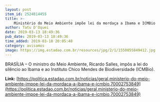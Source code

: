 ```yaml
---
layout: post
item_id: 2524814455
title: >-
    Ministério do Meio Ambiente impõe lei da mordaça a Ibama e ICMBio
author: Tatu D'Oquei
date: 2019-03-13 18:49:36
pub_date: 2019-03-13 18:49:36
time_added: 2019-03-18 20:05:48
category: avisamos
image: https://img.estadao.com.br/resources/jpg/2/1/1550055849412.jpg
---
```


BRASÍLIA – O ministro do Meio Ambiente, Ricardo Salles, impôs a lei do silêncio ao Ibama e ao Instituto Chico Mendes de Biodiversidade (ICMBio).

**Link:** [https://politica.estadao.com.br/noticias/geral,ministerio-do-meio-ambiente-impoe-lei-da-mordaca-a-ibama-e-icmbio,70002753849](https://politica.estadao.com.br/noticias/geral,ministerio-do-meio-ambiente-impoe-lei-da-mordaca-a-ibama-e-icmbio,70002753849)

